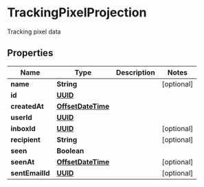 

# TrackingPixelProjection

Tracking pixel data
## Properties

Name | Type | Description | Notes
------------ | ------------- | ------------- | -------------
**name** | **String** |  |  [optional]
**id** | [**UUID**](UUID) |  | 
**createdAt** | [**OffsetDateTime**](OffsetDateTime) |  | 
**userId** | [**UUID**](UUID) |  | 
**inboxId** | [**UUID**](UUID) |  |  [optional]
**recipient** | **String** |  |  [optional]
**seen** | **Boolean** |  | 
**seenAt** | [**OffsetDateTime**](OffsetDateTime) |  |  [optional]
**sentEmailId** | [**UUID**](UUID) |  |  [optional]



